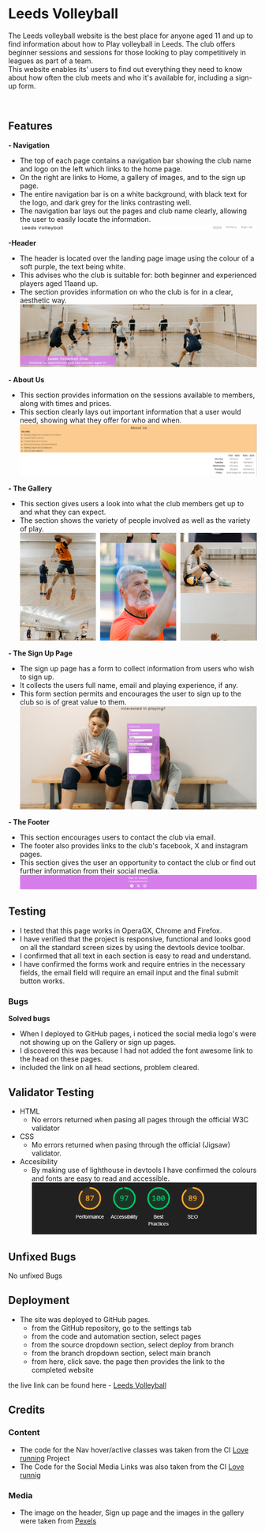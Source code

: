 # Leeds Volleyball

The Leeds volleyball website is the best place for anyone aged 11 and up to find information about how to Play volleyball in Leeds.
The club offers beginner sessions and sessions for those looking to play competitively in leagues as part of a team.  
This website enables its' users to find out everything they need to know about how often the club meets and who it's available for, including a sign-up form.

![]()

## Features

**- Navigation**

- The top of each page contains a navigation bar showing the club name and logo on the left which links to the home page.
- On the right are links to Home, a gallery of images, and to the sign up page.
- The entire navigation bar is on a white background, with black text for the logo, and dark grey for the links contrasting well.
- The navigation bar lays out the pages and club name clearly, allowing the user to easily locate the information.
![](assets/images/Nav-Bar.png)

**-Header**
- The header is located over the landing page image using the colour of a soft purple, the text being white.
- This advises who the club is suitable for: both beginner and experienced players aged 11aand up.
- The section provides information on who the club is for in a clear, aesthetic way.
![](assets/images/Header.png)

**- About Us**
- This section provides information on the sessions available to members, along with times and prices.
- This section clearly lays out important information that a user would need, showing what they offer for who and when.
![](assets/images/About-us.png)

**- The Gallery**
- This section gives users a look into what the club members get up to and what they can expect.
- The section shows the variety of people involved as well as the variety of play.
![](assets/images/Gallery.png)

**- The Sign Up Page**
- The sign up page has a form to collect information from users who wish to sign up.
- It collects the users full name, email and playing experience, if any.
- This form section permits and encourages the user to sign up to the club so is of great value to them.
![](assets/images/Sign-up.png)

**- The Footer**
- This section encourages users to contact the club via email.
- The footer also provides links to the club's facebook, X and instagram pages.
- This section gives the user an opportunity to contact the club or find out further information from their social media.
![](assets/images/Footer.png)

## Testing
- I tested that this page works in OperaGX, Chrome and Firefox.
- I have verified that the project is responsive, functional and looks good on all the standard screen sizes by using the devtools device toolbar.
- I confirmed that all text in each section is easy to read and understand.
- I have confirmed the forms work and require entries in the necessary fields, the email field will require an email input and the final submit button works.

### Bugs

**Solved bugs**

- When I deployed to GitHub pages, i noticed the social media logo's were not showing up on the Gallery or sign up pages.
- I discovered this was because I had not added the font awesome link to the head on these pages.
- included the link on all head sections, problem cleared.

## Validator Testing

* HTML
  - No errors returned when pasing all pages through the official W3C validator
* CSS
  - Mo errors returned when pasing through the official (Jigsaw) validator.
* Accesibility
  - By making use of lighthouse in devtools I have confirmed the colours and fonts are easy to read and accessible.
![](assets/images/Lighthouse.png)

## Unfixed Bugs

No unfixed Bugs

## Deployment

* The site was deployed to GitHub pages.
  - from the GitHub repository, go to the settings tab
  - from the code and automation section, select pages
  - from the source dropdown section, select deploy from branch
  - from the branch dropdown section, select main branch
  - from here, click save. the page then provides the link to the completed website

the live link can be found here - [Leeds Volleyball](https://lookforluke.github.io/Leeds-Volleyball/index.html)

## Credits

### Content

- The code for the Nav hover/active classes was taken from the CI [Love running](https://learn.codeinstitute.net/courses/course-v1:CodeInstitute+LR101+2021_T1/courseware/4a07c57382724cfda5834497317f24d5/637be1a2e3b84b25aa33f3ab4d98603c/) Project
-  The Code for the Social Media Links was also taken from the CI [Love runnig](https://learn.codeinstitute.net/courses/course-v1:CodeInstitute+LR101+2021_T1/courseware/4a07c57382724cfda5834497317f24d5/e6d4cda2bc08458ba94d2092be9bad3a/)

### Media

- The image on the header, Sign up page and the images in the gallery were taken from [Pexels](https://www.pexels.com/search/volleyball/)
